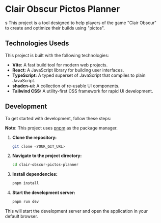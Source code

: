 # Clair Obscur Pictos Planner
s
This project is a tool designed to help players of the game "Clair Obscur" to create and optimize their builds using "pictos".

## Technologies Useds

This project is built with the following technologies:

-   **Vite:** A fast build tool for modern web projects.
-   **React:** A JavaScript library for building user interfaces.
-   **TypeScript:** A typed superset of JavaScript that compiles to plain JavaScript.
-   **shadcn-ui:** A collection of re-usable UI components.
-   **Tailwind CSS:** A utility-first CSS framework for rapid UI development.

## Development

To get started with development, follow these steps:

**Note:** This project uses [pnpm](https://pnpm.io/) as the package manager.

1.  **Clone the repository:**
    ```sh
    git clone <YOUR_GIT_URL>
    ```
2.  **Navigate to the project directory:**
    ```sh
    cd clair-obscur-pictos-planner
    ```
3.  **Install dependencies:**
    ```sh
    pnpm install
    ```
4.  **Start the development server:**
    ```sh
    pnpm run dev
    ```

This will start the development server and open the application in your default browser.